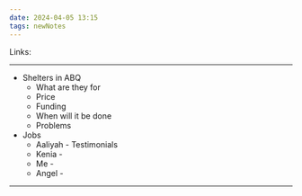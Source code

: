 ```yaml
---
date: 2024-04-05 13:15
tags: newNotes
---
```

Links: 

---
- Shelters in ABQ
	- What are they for
	- Price
	- Funding
	- When will it be done
	- Problems
- Jobs
	- Aaliyah - Testimonials
	- Kenia - 
	- Me - 
	- Angel - 

---
